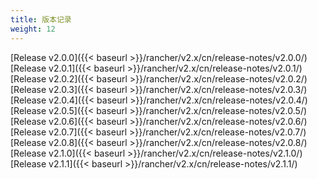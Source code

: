 ```yaml
---
title: 版本记录
weight: 12
---
```


[Release v2.0.0]({{< baseurl >}}/rancher/v2.x/cn/release-notes/v2.0.0/)\
[Release v2.0.1]({{< baseurl >}}/rancher/v2.x/cn/release-notes/v2.0.1/)\
[Release v2.0.2]({{< baseurl >}}/rancher/v2.x/cn/release-notes/v2.0.2/)\
[Release v2.0.3]({{< baseurl >}}/rancher/v2.x/cn/release-notes/v2.0.3/)\
[Release v2.0.4]({{< baseurl >}}/rancher/v2.x/cn/release-notes/v2.0.4/)\
[Release v2.0.5]({{< baseurl >}}/rancher/v2.x/cn/release-notes/v2.0.5/)\
[Release v2.0.6]({{< baseurl >}}/rancher/v2.x/cn/release-notes/v2.0.6/)\
[Release v2.0.7]({{< baseurl >}}/rancher/v2.x/cn/release-notes/v2.0.7/)\
[Release v2.0.8]({{< baseurl >}}/rancher/v2.x/cn/release-notes/v2.0.8/)\
[Release v2.1.0]({{< baseurl >}}/rancher/v2.x/cn/release-notes/v2.1.0/)\
[Release v2.1.1]({{< baseurl >}}/rancher/v2.x/cn/release-notes/v2.1.1/)